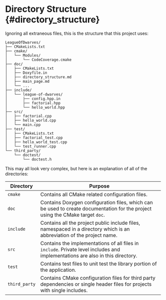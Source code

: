 # Directory Structure {#directory_structure}

Ignoring all extraneous files, this is the structure that this project uses: 

    LeagueOfDwarves/
    ├── CMakeLists.txt
    ├── cmake/
    │   └── Modules/
    │       └── CodeCoverage.cmake
    ├── doc/
    │   ├── CMakeLists.txt
    │   ├── Doxyfile.in
    │   ├── directory_structure.md
    │   ├── main_page.md
    │   └── ...
    ├── include/
    │   └── league-of-dwarves/
    │       ├── config.hpp.in
    │       ├── factorial.hpp
    │       └── hello_world.hpp
    ├── src/
    │   ├── factorial.cpp
    │   ├── hello_world.cpp
    │   └── main.cpp
    ├── test/
    │   ├── CMakeLists.txt
    │   ├── factorial_test.cpp
    │   ├── hello_world_test.cpp
    │   └── test_runner.cpp
    └── third_party/
        └── doctest/
            └── doctest.h

This may all look very complex, but here is an explanation of all of the directories:

| Directory     | Purpose                                                                                                                        |
|---------------|--------------------------------------------------------------------------------------------------------------------------------|
| `cmake`       | Contains all CMake related configuration files.                                                                                |
| `doc`         | Contains Doxygen configuration files, which can be used to create documentation for the project using the CMake target `doc`.  |
| `include`     | Contains all the project public include files, namespaced in a directory which is an abbreviation of the project name.         |
| `src`         | Contains the implementations of all files in `include`. Private level includes and implementations are also in this directory. |
| `test`        | Contains test files to unit test the library portion of the application.                                                       |
| `third_party` | Contains CMake configuration files for third party dependencies or single header files for projects with single includes.|
